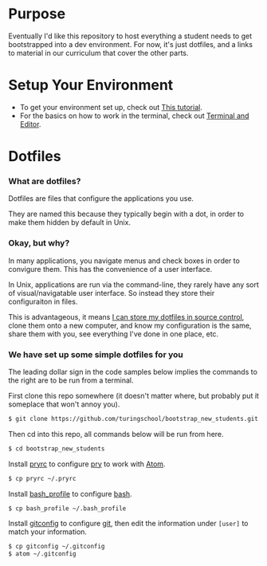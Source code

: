 Purpose
=======

Eventually I'd like this repository to host everything a student
needs to get bootstrapped into a dev environment. For now, it's
just dotfiles, and a links to material in our curriculum that
cover the other parts.

Setup Your Environment
======================

* To get your environment set up, check out
  [This tutorial](http://tutorials.jumpstartlab.com/topics/environment/environment.html).
* For the basics on how to work in the terminal,
  check out [Terminal and Editor](http://tutorials.jumpstartlab.com/academy/workshops/terminal_and_editor.html).

Dotfiles
========

### What are dotfiles?

Dotfiles are files that configure the applications you use.

They are named this because they typically begin with a dot,
in order to make them hidden by default in Unix.

### Okay, but why?

In many applications, you navigate menus and check boxes
in order to convigure them. This has the convenience of a user
interface.

In Unix, applications are run via the command-line,
they rarely have any sort of visual/navigatable user interface.
So instead they store their configuraiton in files.

This is advantageous, it means
[I can store my dotfiles in source control](https://github.com/JoshCheek/dotfiles/),
clone them onto a new computer, and know my configuration is the same,
share them with you, see everything I've done in one place, etc.

### We have set up some simple dotfiles for you

The leading dollar sign in the code samples below
implies the commands to the right are to be
run from a terminal.

First clone this repo somewhere (it doesn't matter where,
but probably put it someplace that won't annoy you).

```sh
$ git clone https://github.com/turingschool/bootstrap_new_students.git
```

Then cd into this repo, all commands below will be run from here.

```sh
$ cd bootstrap_new_students
```

Install [pryrc](https://github.com/turingschool/bootstrap_new_students/blob/master/pryrc)
to configure [pry](http://pryrepl.org/) to work with [Atom](http://atom.io/).

```sh
$ cp pryrc ~/.pryrc
```

Install [bash_profile](https://github.com/turingschool/bootstrap_new_students/blob/master/bash_profile)
to configure [bash](https://en.wikipedia.org/wiki/Bash_%28Unix_shell%29).

```sh
$ cp bash_profile ~/.bash_profile
```

Install [gitconfig](https://github.com/turingschool/bootstrap_new_students/blob/master/gitconfig)
to configure [git](http://git-scm.com/),
then edit the information under `[user]` to match your information.

```sh
$ cp gitconfig ~/.gitconfig
$ atom ~/.gitconfig
```
